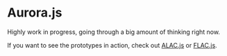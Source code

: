 Aurora.js
================================================================================

Highly work in progress, going through a big amount of thinking right now.

If you want to see the prototypes in action, check out [ALAC.js](https://github.com/ofmlabs/alac.js) or [FLAC.js](https://github.com/ofmlabs/flac.js).